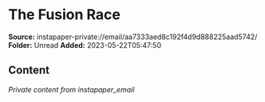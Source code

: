 # The Fusion Race

**Source:** instapaper-private://email/aa7333aed8c192f4d9d888225aad5742/
**Folder:** Unread
**Added:** 2023-05-22T05:47:50




## Content
*Private content from instapaper_email*
